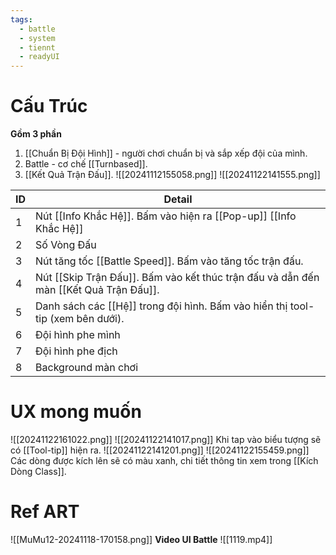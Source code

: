 ```yaml
---
tags:
  - battle
  - system
  - tiennt
  - readyUI
---
```

# Cấu Trúc
**Gồm 3 phần** 
1. [[Chuẩn Bị Đội Hình]] - người chơi chuẩn bị và sắp xếp đội của mình.
2. Battle - cơ chế [[Turnbased]]. 
3. [[Kết Quả Trận Đấu]].
![[20241112155058.png]]
![[20241122141555.png]]

| ID  | Detail                                                                                |
| --- | ------------------------------------------------------------------------------------- |
| 1   | Nút [[Info Khắc Hệ]]. Bấm vào hiện ra [[Pop-up]] [[Info Khắc Hệ]]                     |
| 2   | Số Vòng Đấu                                                                           |
| 3   | Nút tăng tốc [[Battle Speed]]. Bấm vào tăng tốc trận đấu.                             |
| 4   | Nút [[Skip Trận Đấu]]. Bấm vào kết thúc trận đấu và dẫn đến màn [[Kết Quả Trận Đấu]]. |
| 5   | Danh sách các [[Hệ]] trong đội hình. Bấm vào hiển thị tool-tip (xem bên dưới).        |
| 6   | Đội hình phe mình                                                                     |
| 7   | Đội hình phe địch                                                                     |
| 8   | Background màn chơi                                                                   |
# UX mong muốn 
![[20241122161022.png]]
![[20241122141017.png]]
Khi tap vào biểu tượng sẽ có [[Tool-tip]] hiện ra.
![[20241122141201.png]]
![[20241122155459.png]]
Các dòng được kích lên sẽ có màu xanh, chi tiết thông tin xem trong [[Kích Dòng Class]].
# Ref ART
![[MuMu12-20241118-170158.png]]
**Video UI Battle**
![[1119.mp4]]